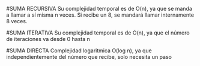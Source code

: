 #SUMA RECURSIVA
Su complejidad temporal es de O(n), ya que se manda a llamar a sí misma n veces. Si recibe un 8, se mandará llamar internamente 8 veces. 

#SUMA ITERATIVA
Su complejidad temporal es de O(n), ya que el número de iteraciones va desde 0 hasta n

#SUMA DIRECTA
Complejidad logaritmica O(log n), ya que independientemente del número que recibe, solo necesita un paso
